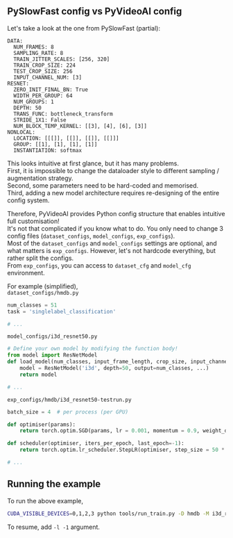 ## PySlowFast config vs PyVideoAI config
Let's take a look at the one from PySlowFast (partial):  
```
DATA:
  NUM_FRAMES: 8
  SAMPLING_RATE: 8
  TRAIN_JITTER_SCALES: [256, 320]
  TRAIN_CROP_SIZE: 224
  TEST_CROP_SIZE: 256
  INPUT_CHANNEL_NUM: [3]
RESNET:
  ZERO_INIT_FINAL_BN: True
  WIDTH_PER_GROUP: 64
  NUM_GROUPS: 1
  DEPTH: 50
  TRANS_FUNC: bottleneck_transform
  STRIDE_1X1: False
  NUM_BLOCK_TEMP_KERNEL: [[3], [4], [6], [3]]
NONLOCAL:
  LOCATION: [[[]], [[]], [[]], [[]]]
  GROUP: [[1], [1], [1], [1]]
  INSTANTIATION: softmax
```

This looks intuitive at first glance, but it has many problems.  
First, it is impossible to change the dataloader style to different sampling / augmentation strategy.  
Second, some parameters need to be hard-coded and memorised.  
Third, adding a new model architecture requires re-designing of the entire config system.  

Therefore, PyVideoAI provides Python config structure that enables intuitive full customisation!  
It's not that complicated if you know what to do. You only need to change 3 config files (`dataset_configs`, `model_configs`, `exp_configs`).  
Most of the `dataset_configs` and `model_configs` settings are optional, and what matters is `exp_configs`. However, let's not hardcode everything, but rather split the configs.  
From `exp_configs`, you can access to `dataset_cfg` and `model_cfg` environment.

For example (simplified),  
`dataset_configs/hmdb.py`  
```python
num_classes = 51
task = 'singlelabel_classification'

# ...
```

`model_configs/i3d_resnet50.py`  
```python
# Define your own model by modifying the function body!
from model import ResNetModel
def load_model(num_classes, input_frame_length, crop_size, input_channel_num):
	model = ResNetModel('i3d', depth=50, output=num_classes, ...)
	return model

# ...
```

`exp_configs/hmdb/i3d_resnet50-testrun.py`  
```python
batch_size = 4	# per process (per GPU)

def optimiser(params):
    return torch.optim.SGD(params, lr = 0.001, momentum = 0.9, weight_decay = 5e-4)

def scheduler(optimiser, iters_per_epoch, last_epoch=-1):
    return torch.optim.lr_scheduler.StepLR(optimiser, step_size = 50 * iters_per_epoch, gamma = 0.1, last_epoch=last_epoch)     # Here, last_epoch means last iteration.

# ...
```

## Running the example
To run the above example,  
```bash
CUDA_VISIBLE_DEVICES=0,1,2,3 python tools/run_train.py -D hmdb -M i3d_resnet50 -N testrun --local_world_size 4 -e 200
```

To resume, add `-l -1` argument.

